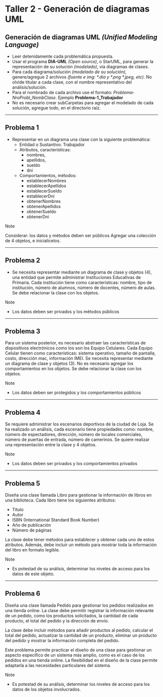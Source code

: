 # Taller 2 - Generación de diagramas UML

## Generación de diagramas UML _(Unified Modeling Language)_

* Leer detenidamente cada problemática propuesta.
* Usar el programa **DIA-UML** _(Open source)_, o StarUML, para generar la representación de su solución _(modelado)_, vía diagramas de clases.
* Para cada diagrama/solución _(modelado de su solución)_, genere/agregue 2 archivos _(fuente e img: \*.dia y \*.png \*.jpeg, etc)_. No olvide titular a cada clase, con el nombre representativo del análisis/solución.
* Para el nombrado de cada archivo use el formato: _Problema-NroProbl_NombClase_. Ejemplo 
 **Problema-1_Trabajador**
* No es necesario crear subCarpetas para agregar el modelado de cada solución, agregue todo, en el directorio raíz.
___

## Problema 1

* Representar en un diagrama una clase con la siguiente problemática:
	* Entidad o Sustantivo: Trabajador
	* Atributos, características: 
	 	* nombres, 
	 	* apellidos, 
	 	* sueldo
	 	* dni
	* Comportamientos, métodos: 
		* establecerNombres
		* establecerApellidos
		* establecerSueldo
		* establecerDni
		* obtenerNombres
		* obtenerApellidos
		* obtenerSueldo
		* obtenerDni

> [!Note]
> Considerar: los datos y métodos deben ser públicos
> Agregar una colección de 4 objetos, e inicialicelos.

___

## Problema 2

* Se necesita representar mediante un diagrama de clase y objetos (4), una entidad que permite administrar Instituciones Educativas de Primaria. Cada institución tiene como características: nombre, tipo de institución, número de alumnos, número de docentes, número de aulas.
Se debe relacionar la clase con los objetos. 

> [!Note]
> - Los datos deben ser privados y los métodos públicos

___

## Problema 3

Para un sistema posterior, es necesario abstraer las características de dispositivos electrónicos como los son los Equipo Celulares. Cada Equipo Celular tienen como características: sistema operativo, tamaño de pantalla, costo, dirección mac, información IMEI. Se necesita representar mediante un diagrama de clase y objetos (3). No es necesario agregar los comportamientos en los objetos. Se debe relacionar la clase con los objetos. 

> [!Note]
> - Los datos deben ser protegidos y los comportamientos públicos

___ 

## Problema 4

Se requiere administrar los escenarios deportivos de la ciudad de Loja. Se ha realizado un análisis, cada escenario tiene propiedades como: nombre, número de espectadores, dirección, número de locales comerciales, número de puertas de entrada, número de camerinos. Se quiere realizar una representación entre la clase y 4 objetos.

> [!Note]
> - Los datos deben ser privados y los comportamientos privados

___ 

## Problema 5

Diseña una clase llamada Libro para gestionar la información de libros en una biblioteca. Cada libro tiene los siguientes atributos:

* Título
* Autor
* ISBN (International Standard Book Number)
* Año de publicación
* Número de páginas

La clase debe tener métodos para establecer y obtener cada uno de estos atributos. Además, debe incluir un método para mostrar toda la información del libro en formato legible.

> [!Note]
> - Es potestad de su análisis, determinar los niveles de acceso para los datos de este objeto.

___ 

## Problema 6

Diseña una clase llamada Pedido para gestionar los pedidos realizados en una tienda online. La clase debe permitir registrar la información relevante de un pedido, como los productos solicitados, la cantidad de cada producto, el total del pedido y la dirección de envío.

La clase debe incluir métodos para añadir productos al pedido, calcular el total del pedido, actualizar la cantidad de un producto, eliminar un producto del pedido y mostrar la información completa del pedido.

Este problema permite practicar el diseño de una clase para gestionar un aspecto específico de un sistema más amplio, como es el caso de los pedidos en una tienda online. La flexibilidad en el diseño de la clase permite adaptarla a las necesidades particulares del sistema. 

> [!Note]
> - Es potestad de su análisis, determinar los niveles de acceso para los datos de los objetos involucrados.
